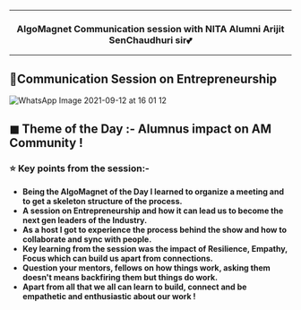 --------------------------------------------------------------------------------------------

### <p align="center"> AlgoMagnet Communication session with NITA Alumni Arijit SenChaudhuri sir💕</p> 

--------------------------------------------------------------------------------------------

## 🔗Communication Session on Entrepreneurship

![WhatsApp Image 2021-09-12 at 16 01 12](https://user-images.githubusercontent.com/76246106/132997989-7584fe24-cdee-4aba-9394-7ebf863b24bc.jpeg)

## ◼ Theme of the Day :- Alumnus impact on AM Community !

### ⭐ Key points from the session:- 

* **Being the AlgoMagnet of the Day I learned to organize a meeting and to get a skeleton structure of the process.**
* **A session on Entrepreneurship and how it can lead us to become the next gen leaders of the Industry.**
* **As a host I got to experience the process behind the show and how to collaborate and sync with people.**
* **Key learning from the session was the impact of Resilience, Empathy, Focus which can build us apart from connections.**
* **Question your mentors, fellows on how things work, asking them doesn't means backfiring them but things do work.**
* **Apart from all that we all can learn to build, connect and be empathetic and enthusiastic about our work !**
